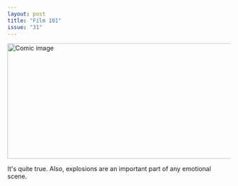 ```yaml
---
layout: post
title: "Film 101"
issue: "31"
---
```

<img src="{{ site.url }}/comics/31.gif" title="Well, if you think it would improve this WWII tragic-thriller..." alt="Comic image" width="778px" height="260px"/>

It's quite true. Also, explosions are an important part of any emotional scene.